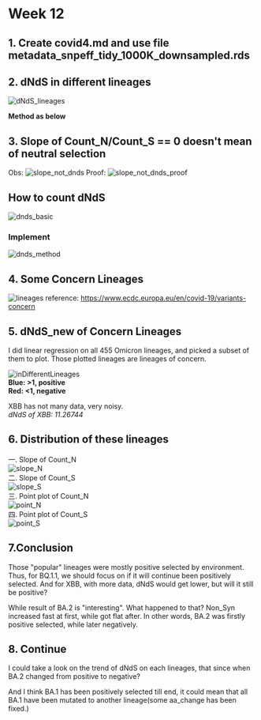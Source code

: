 # Week 12   
## 1. Create covid4.md and use file metadata_snpeff_tidy_1000K_downsampled.rds

## 2. dNdS in different lineages
![dNdS_lineages](https://github.com/KirakiraZLY/Variants-and-mutation-rate-in-SARS-Cov2/blob/main/Img/Week%2012/dNdS_lineages.png?raw=true) 

**Method as below**

## 3. Slope of Count_N/Count_S == 0 doesn't mean of neutral selection

Obs:
![slope_not_dnds](https://github.com/KirakiraZLY/Variants-and-mutation-rate-in-SARS-Cov2/blob/main/Img/Week%2012/slope_not_dnds.jpg?raw=true)
Proof:
![slope_not_dnds_proof](https://github.com/KirakiraZLY/Variants-and-mutation-rate-in-SARS-Cov2/blob/main/Img/Week%2012/slope_not_dnds_proof.jpg?raw=true)

## How to count dNdS
![dnds_basic](https://github.com/KirakiraZLY/Variants-and-mutation-rate-in-SARS-Cov2/blob/main/Img/Week%2012/dNdS_basic.jpg?raw=true)
### Implement
![dnds_method](https://github.com/KirakiraZLY/Variants-and-mutation-rate-in-SARS-Cov2/blob/main/Img/Week%2012/dNdS_method.jpg?raw=true)

## 4. Some Concern Lineages
![lineages](https://github.com/KirakiraZLY/Variants-and-mutation-rate-in-SARS-Cov2/blob/main/Img/Week%2012/ConcernLineages.jpg?raw=true)
reference: https://www.ecdc.europa.eu/en/covid-19/variants-concern

## 5. dNdS_new of Concern Lineages
I did linear regression on all 455 Omicron lineages, and picked a subset of them to plot. Those plotted lineages are lineages of concern.

![inDifferentLineages](https://github.com/KirakiraZLY/Variants-and-mutation-rate-in-SARS-Cov2/blob/main/Img/Week%2012/dNdS_in_different_concern_lineages.png?raw=true)   
**Blue: >1, positive   
Red: <1, negative**

XBB has not many data, very noisy.   
_dNdS of XBB: 11.26744_

## 6. Distribution of these lineages
一. Slope of Count_N   
![slope_N](https://github.com/KirakiraZLY/Variants-and-mutation-rate-in-SARS-Cov2/blob/main/Img/Week%2012/Slope_CN.png?raw=true)   
二. Slope of Count_S   
![slope_S](https://github.com/KirakiraZLY/Variants-and-mutation-rate-in-SARS-Cov2/blob/main/Img/Week%2012/Slope_CS.png?raw=true)   
三. Point plot of Count_N   
![point_N](https://github.com/KirakiraZLY/Variants-and-mutation-rate-in-SARS-Cov2/blob/main/Img/Week%2012/Count_N.png?raw=true)   
四. Point plot of Count_S   
![point_S](https://github.com/KirakiraZLY/Variants-and-mutation-rate-in-SARS-Cov2/blob/main/Img/Week%2012/Count_S.png?raw=true)

## 7.Conclusion   
Those "popular" lineages were mostly positive selected by environment. Thus, for BQ.1.1, we should focus on if it will continue been positively selected. And for XBB, with more data, dNdS would get lower, but will it still be positive?   

While result of BA.2 is "interesting". What happened to that? Non_Syn increased fast at first, while got flat after. In other words, BA.2 was firstly positive selected, while later negatively.

## 8. Continue   
I could take a look on the trend of dNdS on each lineages, that since when BA.2 changed from positive to negative?   

And I think BA.1 has been positively selected till end, it could mean that all BA.1 have been mutated to another lineage(some aa_change has been fixed.)